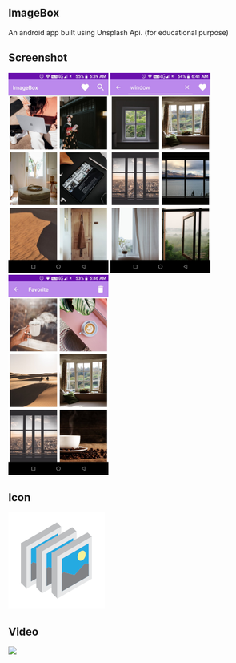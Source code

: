 ## **ImageBox**
An android app built using Unsplash Api. (for educational purpose)

## **Screenshot**
<img src="src/Screenshot_1.jpg" width=200 height=400/>  <img src="src/Screenshot_2.jpg" width=200 height=400/> <img src="src/Screenshot_3.jpg" width=200 height=400/>

## **Icon**
![icon](app/src/main/res/mipmap-xxxhdpi/icon.png)

## **Video**
![](src/video.gif)

